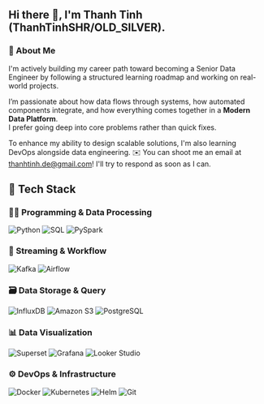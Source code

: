 ## Hi there 👋, I'm Thanh Tinh (ThanhTinhSHR/OLD_SILVER).
### 💫 About Me

I'm actively building my career path toward becoming a Senior Data Engineer by following a structured learning roadmap and working on real-world projects.

I’m passionate about how data flows through systems, how automated components integrate, and how everything comes together in a **Modern Data Platform**.  
I prefer going deep into core problems rather than quick fixes.  

To enhance my ability to design scalable solutions, I'm also learning DevOps alongside data engineering.
✉️ You can shoot me an email at thanhtinh.de@gmail.com! I'll try to respond as soon as I can.


## 🚀 Tech Stack

### 👨‍💻 Programming & Data Processing  
![Python](https://img.shields.io/badge/Python-3776AB?style=for-the-badge&logo=python&logoColor=white) ![SQL](https://img.shields.io/badge/SQL-003B57?style=for-the-badge&logo=postgresql&logoColor=white) ![PySpark](https://img.shields.io/badge/PySpark-E25A1C?style=for-the-badge&logo=apachespark&logoColor=white)

### 🔄 Streaming & Workflow  
![Kafka](https://img.shields.io/badge/Kafka-231F20?style=for-the-badge&logo=apachekafka&logoColor=white) ![Airflow](https://img.shields.io/badge/Airflow-017CEE?style=for-the-badge&logo=apacheairflow&logoColor=white)

### 🗃️ Data Storage & Query  
![InfluxDB](https://img.shields.io/badge/InfluxDB-22ADF6?style=for-the-badge&logo=influxdb&logoColor=white) ![Amazon S3](https://img.shields.io/badge/Amazon%20S3-569A31?style=for-the-badge&logo=amazonaws&logoColor=white) ![PostgreSQL](https://img.shields.io/badge/PostgreSQL-336791?style=for-the-badge&logo=postgresql&logoColor=white)

### 📊 Data Visualization  
![Superset](https://img.shields.io/badge/Superset-181717?style=for-the-badge&logo=apache&logoColor=white) ![Grafana](https://img.shields.io/badge/Grafana-F46800?style=for-the-badge&logo=grafana&logoColor=white) ![Looker Studio](https://img.shields.io/badge/Looker%20Studio-4285F4?style=for-the-badge&logo=googleanalytics&logoColor=white)

### ⚙️ DevOps & Infrastructure  
![Docker](https://img.shields.io/badge/Docker-2496ED?style=for-the-badge&logo=docker&logoColor=white) ![Kubernetes](https://img.shields.io/badge/Kubernetes-326CE5?style=for-the-badge&logo=kubernetes&logoColor=white) ![Helm](https://img.shields.io/badge/Helm-0F1689?style=for-the-badge&logo=helm&logoColor=white) ![Git](https://img.shields.io/badge/Git-F05032?style=for-the-badge&logo=git&logoColor=white)
